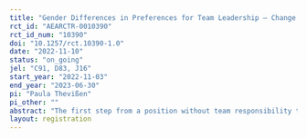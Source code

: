 ```yaml
---
title: "Gender Differences in Preferences for Team Leadership – Change through Experience? "
rct_id: "AEARCTR-0010390"
rct_id_num: "10390"
doi: "10.1257/rct.10390-1.0"
date: "2022-11-10"
status: "on_going"
jel: "C91, D83, J16"
start_year: "2022-11-03"
end_year: "2023-06-30"
pi: "Paula Thevißen"
pi_other: ""
abstract: "The first step from a position without team responsibility to a managerial position is a key bottleneck in women’s career progression. This experimental study investigates i) whether differences in self-assessment across genders exist with respect to team leadership positions and ii) whether these differences are malleable by exposing candidates to experience with the specific role of a team leader. Subjects will be randomly assigned to treatment – the leadership position – or control – a team member position. The leader’s task is to motivate subjects playing a public good game through bilateral communication. A measure of preferences for team leadership is elicited by a second-price auction which allows to compare leadership preferences of treated and untreated subjects by gender. The results of this experiment can help to understand whether exogenously exposing employees to leadership experience can increase the number of (female) applicants for leadership positions and thus decrease the gender representation gap. "
layout: registration
---
```


